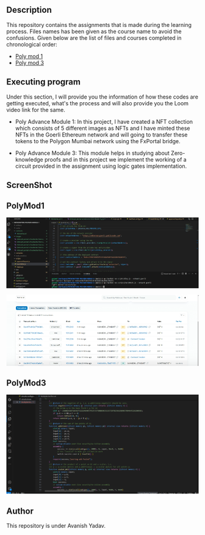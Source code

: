
## Description
This repository contains the assignments that is made during the learning process. Files names has been given as the course name to avoid the confusions. Given below are the list of files and courses completed in chronological order:
* [Poly mod 1](https://github.com/Harshh18/Metacrafters_project/tree/main/Poly%20mod%201)
* [Poly mod 3](https://github.com/Harshh18/Metacrafters_project/tree/main/Poly%20mod%203)
## Executing program
Under this section, I will provide you the information of how these codes are getting executed, what's the process and will also provide you the Loom video link for the same.
* Poly Advance Module 1: In this project, I have created a NFT collection which consists of 5 different images as NFTs and I have minted these NFTs in the Goerli Ethereum network and will going to transfer these tokens to the Polygon Mumbai network using the FxPortal bridge.

* Poly Advance Module 3: This module helps in studying about Zero-knowledge proofs and in this project we implement the working of a circuit provided in the assignment using logic gates implementation.

## ScreenShot
## PolyMod1
![Screenshot](Screenshot1.png)

![Screenshot](Screenshot3.png)

## PolyMod3

![Screenshot](Screenshot2.png)


## Author
This repository is under Avanish Yadav.
